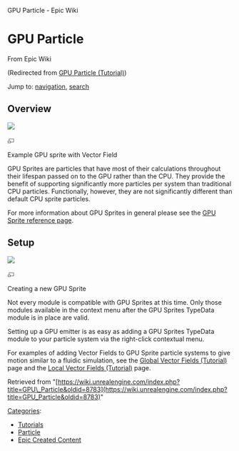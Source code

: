 GPU Particle - Epic Wiki              

GPU Particle
============

From Epic Wiki

(Redirected from [GPU Particle (Tutorial)](/index.php?title=GPU_Particle_(Tutorial)&redirect=no "GPU Particle (Tutorial)"))

Jump to: [navigation](#mw-navigation), [search](#p-search)

Overview
--------

[![](https://d3ar1piqh1oeli.cloudfront.net/5/5d/GPUFire.jpg/180px-GPUFire.jpg)](/File:GPUFire.jpg)

[![](/skins/common/images/magnify-clip.png)](/File:GPUFire.jpg "Enlarge")

Example GPU sprite with Vector Field

GPU Sprites are particles that have most of their calculations throughout their lifespan passed on to the GPU rather than the CPU. They provide the benefit of supporting significantly more particles per system than traditional CPU particles. Functionally, however, they are not significantly different than default CPU sprite particles.

For more information about GPU Sprites in general please see the [GPU Sprite reference page](https://docs.unrealengine.com/latest/INT/Engine/Rendering/ParticleSystems/Reference/TypeData/GPUSprites/index.html).  

Setup
-----

[![](https://d3ar1piqh1oeli.cloudfront.net/e/ef/GPUSpritesModule.jpg/180px-GPUSpritesModule.jpg)](/File:GPUSpritesModule.jpg)

[![](/skins/common/images/magnify-clip.png)](/File:GPUSpritesModule.jpg "Enlarge")

Creating a new GPU Sprite

Not every module is compatible with GPU Sprites at this time. Only those modules available in the context menu after the GPU Sprites TypeData module is in place are valid.

Setting up a GPU emitter is as easy as adding a GPU Sprites TypeData module to your particle system via the right-click contextual menu.

For examples of adding Vector Fields to GPU Sprite particle systems to give motion similar to a fluidic simulation, see the [Global Vector Fields (Tutorial)](/Global_Vector_Fields_(Tutorial) "Global Vector Fields (Tutorial)") page and the [Local Vector Fields (Tutorial)](/Local_Vector_Fields_(Tutorial) "Local Vector Fields (Tutorial)") page.

Retrieved from "[https://wiki.unrealengine.com/index.php?title=GPU\_Particle&oldid=8783](https://wiki.unrealengine.com/index.php?title=GPU_Particle&oldid=8783)"

[Categories](/Special:Categories "Special:Categories"):

*   [Tutorials](/Category:Tutorials "Category:Tutorials")
*   [Particle](/Category:Particle "Category:Particle")
*   [Epic Created Content](/Category:Epic_Created_Content "Category:Epic Created Content")